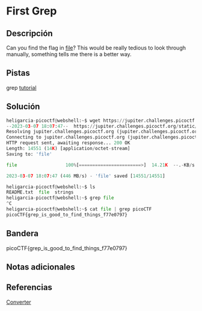 # First Grep

## Descripción
Can you find the flag in [file](https://jupiter.challenges.picoctf.org/static/315d3325dc668ab7f1af9194f2de7e7a/file)? This would be really tedious to look through manually, something tells me there is a better way.

## Pistas
grep [tutorial](https://ryanstutorials.net/linuxtutorial/grep.php)

## Solución
```python
heligarcia-picoctf@webshell:~$ wget https://jupiter.challenges.picoctf.org/static/315d3325dc668ab7f1af9194f2de7e7a/file
--2023-03-07 18:07:47--  https://jupiter.challenges.picoctf.org/static/315d3325dc668ab7f1af9194f2de7e7a/file
Resolving jupiter.challenges.picoctf.org (jupiter.challenges.picoctf.org)... 3.131.60.8
Connecting to jupiter.challenges.picoctf.org (jupiter.challenges.picoctf.org)|3.131.60.8|:443... connected.
HTTP request sent, awaiting response... 200 OK
Length: 14551 (14K) [application/octet-stream]
Saving to: 'file'

file                  100%[=======================>]  14.21K  --.-KB/s    in 0s      

2023-03-07 18:07:47 (446 MB/s) - 'file' saved [14551/14551]

heligarcia-picoctf@webshell:~$ ls
README.txt  file  strings
heligarcia-picoctf@webshell:~$ grep file
^C
heligarcia-picoctf@webshell:~$ cat file | grep picoCTF
picoCTF{grep_is_good_to_find_things_f77e0797}
```

## Bandera
picoCTF{grep_is_good_to_find_things_f77e0797}

## Notas adicionales

## Referencias
[Converter](https://www.rapidtables.com/convert/number/hex-to-decimal.html)
